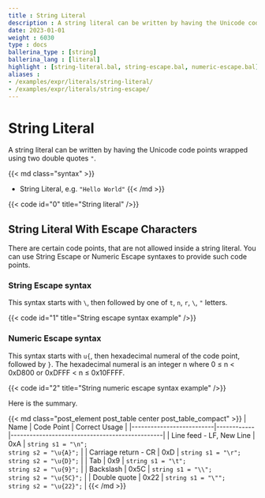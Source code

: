 ```yaml
---
title : String Literal
description : A string literal can be written by having the Unicode code points wrapped using two double quotes `"`.
date: 2023-01-01
weight : 6030
type : docs
ballerina_type : [string]
ballerina_lang : [literal]
highlight : [string-literal.bal, string-escape.bal, numeric-escape.bal]
aliases :
- /examples/expr/literals/string-literal/
- /examples/expr/literals/string-escape/
---
```


# String Literal

A string literal can be written by having the Unicode code points wrapped using two double quotes `"`.

<!--more-->

{{< md class="syntax" >}}
* String Literal, e.g. `"Hello World"`
{{< /md >}}

{{< code id="0" title="String literal" />}}

## String Literal With Escape Characters

There are certain code points, that are not allowed inside a string literal. 
You can use String Escape or Numeric Escape syntaxes to provide such code points.

### String Escape syntax

This syntax starts with `\`, then followed by one of `t`, `n`, `r`, `\`, `"` letters.

{{< code id="1" title="String escape syntax example" />}}

### Numeric Escape syntax

This syntax starts with `u{`, then hexadecimal numeral of the code point, followed by `}`.
The hexadecimal numeral is an integer n where 0 ≤ n < 0xD800 or 0xDFFF < n ≤ 0x10FFFF.

{{< code id="2" title="String numeric escape syntax example" />}}

Here is the summary.

{{< md class="post_element post_table center post_table_compact" >}}
| Name                     | Code Point | Correct Usage                                  |
|--------------------------|------------|------------------------------------------------|
| Line feed - LF, New Line | 0xA        | `string s1 = "\n";`<br>`string s2 = "\u{A}";`  |
| Carriage return - CR     | 0xD        | `string s1 = "\r";`<br>`string s2 = "\u{D}";`  |
| Tab                      | 0x9        | `string s1 = "\t";`<br>`string s2 = "\u{9}";`  |
| Backslash                | 0x5C       | `string s1 = "\\";`<br>`string s2 = "\u{5C}";` |
| Double quote             | 0x22       | `string s1 = "\"";`<br>`string s2 = "\u{22}";` |
{{< /md >}}
